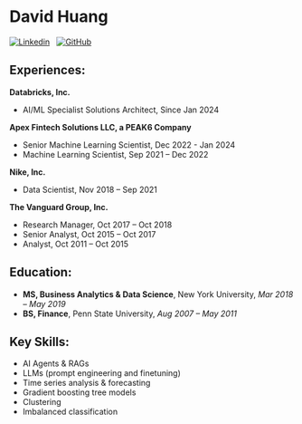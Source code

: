 # David Huang

[![Linkedin](https://img.shields.io/badge/LinkedIn-0077B5?style=for-the-badge&logo=linkedin&logoColor=white)](https://www.linkedin.com/in/davidihuang/)
&nbsp;
[![GitHub](https://img.shields.io/badge/GitHub-100000?style=for-the-badge&logo=github&logoColor=white)](https://github.com/hiydavid?tab=repositories)

## Experiences:

**Databricks, Inc.**
* AI/ML Specialist Solutions Architect, Since Jan 2024

**Apex Fintech Solutions LLC, a PEAK6 Company**
* Senior Machine Learning Scientist, Dec 2022 - Jan 2024
* Machine Learning Scientist, Sep 2021 – Dec 2022

**Nike, Inc.**
* Data Scientist, Nov 2018 – Sep 2021

**The Vanguard Group, Inc.**
* Research Manager, Oct 2017 – Oct 2018
* Senior Analyst, Oct 2015 – Oct 2017
* Analyst, Oct 2011 – Oct 2015

## Education:
* **MS, Business Analytics & Data Science**, New York University, *Mar 2018 – May 2019*
* **BS, Finance**, Penn State University, *Aug 2007 – May 2011*

## Key Skills:
* AI Agents & RAGs
* LLMs (prompt engineering and finetuning)
* Time series analysis & forecasting
* Gradient boosting tree models
* Clustering
* Imbalanced classification
